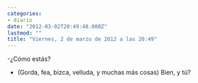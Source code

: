 ```yaml
---
categories:
- diario
date: "2012-03-02T20:49:48.000Z"
lastmod: ""
title: "Viernes, 2 de marzo de 2012 a las 20:49"
---
```


-¿Cómo estás?

+ (Gorda, fea, bizca, velluda, y muchas más cosas) Bien, y tú?